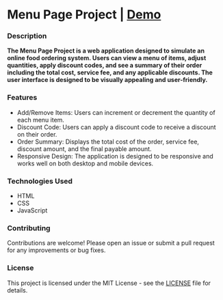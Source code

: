 # Menu Page Project  |  [Demo](https://sajjadjavazi.github.io/Menu-Page/ "Demo")
### Description
**The Menu Page Project is a web application designed to simulate an online food ordering system. Users can view a menu of items, adjust quantities, apply discount codes, and see a summary of their order including the total cost, service fee, and any applicable discounts. The user interface is designed to be visually appealing and user-friendly.**

### Features
- Add/Remove Items: Users can increment or decrement the quantity of each menu item.
- Discount Code: Users can apply a discount code to receive a discount on their order.
- Order Summary: Displays the total cost of the order, service fee, discount amount, and the final payable amount.
- Responsive Design: The application is designed to be responsive and works well on both desktop and mobile devices.

### Technologies Used
- HTML
- CSS
- JavaScript

### Contributing
Contributions are welcome! Please open an issue or submit a pull request for any improvements or bug fixes.

### License
This project is licensed under the MIT License - see the [LICENSE](https://github.com/sajjadjavazi/Practice5/blob/master/LICENSE "LICENSE") file for details.





